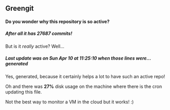 ## Greengit

#### Do you wonder why this repository is so active?

##### After all it has 27687 commits!

But is it *really* active? Well...

##### Last update was on Sun Apr 10 at 11:25:10 when those lines were... generated

Yes, generated, because it certainly helps a lot to have such an active repo!

Oh and there was **27%** disk usage on the machine
where there is the cron updating this file.

Not the best way to monitor a VM in the cloud but it works! :)
